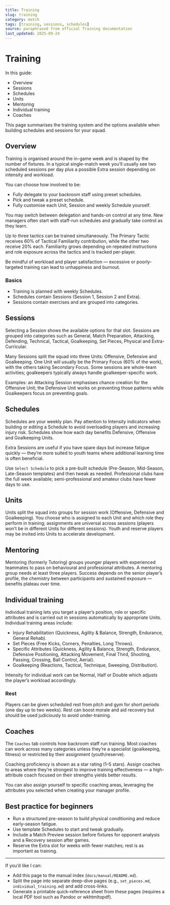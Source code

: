 ```yaml
---
title: Training
slug: training
category: match
tags: [training, sessions, schedules]
source: paraphrased from official Training documentation
last_updated: 2025-09-24
---
```


# Training

In this guide:

- Overview
- Sessions
- Schedules
- Units
- Mentoring
- Individual training
- Coaches

This page summarises the training system and the options available when building schedules and sessions for your squad.

## Overview

Training is organised around the in-game week and is shaped by the number of fixtures. In a typical single-match week you’ll usually see two scheduled sessions per day plus a possible Extra session depending on intensity and workload.

You can choose how involved to be:

- Fully delegate to your backroom staff using preset schedules.
- Pick and tweak a preset schedule.
- Fully customise each Unit, Session and weekly Schedule yourself.

You may switch between delegation and hands-on control at any time. New managers often start with staff-run schedules and gradually take control as they learn.

Up to three tactics can be trained simultaneously. The Primary Tactic receives 60% of Tactical Familiarity contribution, while the other two receive 20% each. Familiarity grows depending on repeated instructions and role exposure across the tactics and is tracked per-player.

Be mindful of workload and player satisfaction — excessive or poorly-targeted training can lead to unhappiness and burnout.

### Basics

- Training is planned with weekly Schedules.
- Schedules contain Sessions (Session 1, Session 2 and Extra).
- Sessions contain exercises and are grouped into categories.

## Sessions

Selecting a Session shows the available options for that slot. Sessions are grouped into categories such as General, Match Preparation, Attacking, Defending, Technical, Tactical, Goalkeeping, Set Pieces, Physical and Extra-Curricular.

Many Sessions split the squad into three Units: Offensive, Defensive and Goalkeeping. One Unit will usually be the Primary Focus (60% of the work), with the others taking Secondary Focus. Some sessions are whole-team activities; goalkeepers typically always handle goalkeeper-specific work.

Examples: an Attacking Session emphasises chance creation for the Offensive Unit; the Defensive Unit works on preventing those patterns while Goalkeepers focus on preventing goals.

## Schedules

Schedules are your weekly plan. Pay attention to Intensity indicators when building or editing a Schedule to avoid overloading players and increasing injury risk. Schedules show how each day benefits Defensive, Offensive and Goalkeeping Units.

Extra Sessions are useful if you have spare days but increase fatigue quickly — they’re more suited to youth teams where additional learning time is often beneficial.

Use `Select Schedule` to pick a pre-built schedule (Pre-Season, Mid-Season, Late-Season templates) and then tweak as needed. Professional clubs have the full week available; semi-professional and amateur clubs have fewer days to use.

## Units

Units split the squad into groups for session work (Offensive, Defensive and Goalkeeping). You choose who is assigned to each Unit and which role they perform in training; assignments are universal across sessions (players won’t be in different Units for different sessions). Youth and reserve players may be invited into Units to accelerate development.

## Mentoring

Mentoring (formerly Tutoring) groups younger players with experienced teammates to pass on behavioural and professional attributes. A mentoring group needs at least three players. Success depends on the senior player’s profile, the chemistry between participants and sustained exposure — benefits plateau over time.

## Individual training

Individual training lets you target a player’s position, role or specific attributes and is carried out in sessions automatically by appropriate Units. Individual training areas include:

- Injury Rehabilitation (Quickness, Agility & Balance, Strength, Endurance, General Rehab).
- Set Pieces (Free Kicks, Corners, Penalties, Long Throws).
- Specific Attributes (Quickness, Agility & Balance, Strength, Endurance, Defensive Positioning, Attacking Movement, Final Third, Shooting, Passing, Crossing, Ball Control, Aerial).
- Goalkeeping (Reactions, Tactical, Technique, Sweeping, Distribution).

Intensity for individual work can be Normal, Half or Double which adjusts the player’s workload accordingly.

### Rest

Players can be given scheduled rest from pitch and gym for short periods (one day up to two weeks). Rest can boost morale and aid recovery but should be used judiciously to avoid under-training.

## Coaches

The `Coaches` tab controls how backroom staff run training. Most coaches can work across many categories unless they’re a specialist (goalkeeping, fitness) or restricted by their assignment (youth/reserve).

Coaching proficiency is shown as a star rating (1–5 stars). Assign coaches to areas where they’re strongest to improve training effectiveness — a high-attribute coach focused on their strengths yields better results.

You can also assign yourself to specific coaching areas, leveraging the attributes you selected when creating your manager profile.

## Best practice for beginners

- Run a structured pre-season to build physical conditioning and reduce early-season fatigue.
- Use template Schedules to start and tweak gradually.
- Include a Match Preview session before fixtures for opponent analysis and a Recovery session after games.
- Reserve the Extra slot for weeks with fewer matches; rest is as important as training.

---

If you’d like I can:

- Add this page to the manual index (`docs/manual/README.md`).
- Split the page into separate deep-dive pages (e.g., `set_pieces.md`, `individual_training.md`) and add cross-links.
- Generate a printable quick-reference sheet from these pages (requires a local PDF tool such as Pandoc or wkhtmltopdf).
